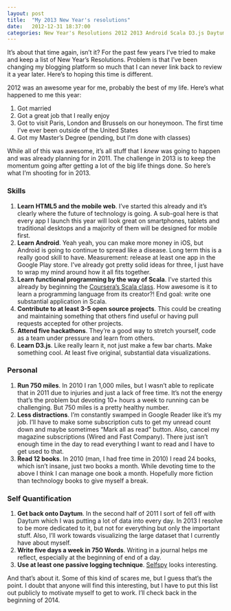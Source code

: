 ```yaml
---
layout: post
title:  "My 2013 New Year's resolutions"
date:   2012-12-31 18:37:00
categories: New Year's Resolutions 2012 2013 Android Scala D3.js Daytum hackathons open source software programming HTML5 functional programming
---
```


It’s about that time again, isn’t it? For the past few years I’ve
tried to make and keep a list of New Year’s Resolutions. Problem is that
I’ve been changing my blogging platform so much that I can never link
back to review it a year later. Here’s to hoping this time is different.

2012 was an awesome year for me, probably the best of my life. Here’s
what happened to me this year:

1.  Got married
2.  Got a great job that I really enjoy
3.  Got to visit Paris, London and Brussels on our honeymoon. The first
    time I’ve ever been outside of the United States
4.  Got my Master’s Degree (pending, but I’m done with classes)

While all of this was awesome, it’s all stuff that I *knew* was going to
happen and was already planning for in 2011. The challenge in 2013 is to
keep the momentum going after getting a lot of the big life things done.
So here’s what I’m shooting for in 2013.

### Skills

1.  **Learn HTML5 and the mobile web**. I’ve started this already and
    it’s clearly where the future of technology is going. A sub-goal
    here is that every app I launch this year will look great on
    smartphones, tablets and traditional desktops and a majority of them
    will be designed for mobile first.
2.  **Learn Android**. Yeah yeah, you can make more money in iOS, but
    Android is going to continue to spread like a disease. Long term
    this is a really good skill to have. Measurement: release at least
    one app in the Google Play store. I’ve already got pretty solid
    ideas for three, I just have to wrap my mind around how it all fits
    together.
3.  **Learn functional programming by the way of Scala**. I’ve started
    this already by beginning the [Coursera’s Scala
    class](https://www.coursera.org/course/progfun). How awesome is it
    to learn a programming language from its creator?! End goal: write
    one substantial application in Scala.
4.  **Contribute to at least 3-5 open source projects**. This could be
    creating and maintaining something that others find useful or having
    pull requests accepted for other projects.
5.  **Attend five hackathons**. They’re a good way to stretch yourself,
    code as a team under pressure and learn from others.
6.  **Learn D3.js**. Like really learn it, not just make a few bar
    charts. Make something cool. At least five original, substantial
    data visualizations.

### Personal

1.  **Run 750 miles**. In 2010 I ran 1,000 miles, but I wasn’t able to
    replicate that in 2011 due to injuries and just a lack of free time.
    It’s not the energy that’s the problem but devoting 10+ hours a week
    to running can be challenging. But 750 miles is a pretty healthy
    number.
2.  **Less distractions**. I’m constantly swamped in Google Reader like
    it’s my job. I’ll have to make some subscription cuts to get my
    unread count down and maybe sometimes “Mark all as read” button.
    Also, cancel my magazine subscriptions (Wired and Fast Company).
    There just isn’t enough time in the day to read everything I want to
    read and I have to get used to that.
3.  **Read 12 books**. In 2010 (man, I had free time in 2010) I read 24
    books, which isn’t insane, just two books a month. While devoting
    time to the above I think I can manage one book a month. Hopefully
    more fiction than technology books to give myself a break.

### Self Quantification

1.  **Get back onto Daytum**. In the second half of 2011 I sort of fell
    off with Daytum which I was putting a lot of data into every day. In
    2013 I resolve to be more dedicated to it, but not for everything
    but only the important stuff. Also, I’ll work towards visualizing
    the large dataset that I currently have about myself.
2.  **Write five days a week in 750 Words**. Writing in a journal helps
    me reflect, especially at the beginning of end of a day.
3.  **Use at least one passive logging technique**.
    [Selfspy](https://github.com/gurgeh/selfspy) looks interesting.

And that’s about it. Some of this kind of scares me, but I guess that’s
the point. I doubt that anyone will find this interesting, but I have to
put this list out publicly to motivate myself to get to work. I’ll check
back in the beginning of 2014.

